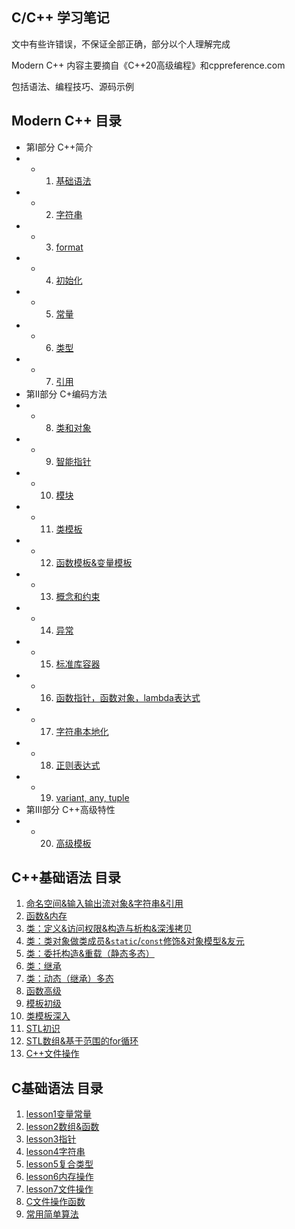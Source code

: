 ## C/C++ 学习笔记

文中有些许错误，不保证全部正确，部分以个人理解完成

Modern C++ 内容主要摘自《C++20高级编程》和cppreference.com

包括语法、编程技巧、源码示例

## Modern C++ 目录

- 第I部分 C++简介
- - 1. [基础语法](ModernCpp/Chapter01.md)
- - 2. [字符串](ModernCpp/Chapter02.md)
- - 3. [format](ModernCpp/Chapter03.md)
- - 4. [初始化](ModernCpp/Chapter04.md)
- - 5. [常量](ModernCpp/Chapter05.md)
- - 6. [类型](ModernCpp/Chapter06.md)
- - 7. [引用](ModernCpp/Chapter07.md)
- 第II部分 C+编码方法
- - 8. [类和对象](ModernCpp/Chapter08.md)
- - 9. [智能指针](ModernCpp/Chapter09.md)
- - 10. [模块](ModernCpp/Chapter10.md)
- - 11. [类模板](ModernCpp/Chapter11.md)
- - 12. [函数模板&变量模板](ModernCpp/Chapter12.md)
- - 13. [概念和约束](ModernCpp/Chapter13.md)
- - 14. [异常](ModernCpp/Chapter14.md)
- - 15. [标准库容器](ModernCpp/Chapter15.md)
- - 16. [函数指针，函数对象，lambda表达式](ModernCpp/Chapter16.md)
- - 17. [字符串本地化](ModernCpp/Chapter17.md)
- - 18. [正则表达式](ModernCpp/Chapter18.md)
- - 19. [variant, any, tuple](ModernCpp/Chapter19.md)
- 第III部分 C++高级特性
- - 20. [高级模板](ModernCpp/Chapter20.md)

## C++基础语法 目录

1. [命名空间&输入输出流对象&字符串&引用](Cpp/l_08.md)
2. [函数&内存](Cpp/l_09.md)
3. [类：定义&访问权限&构造与析构&深浅拷贝](Cpp/l_10.md)
4. [类：类对象做类成员&`static`/`const`修饰&对象模型&友元](Cpp/l_11.md)
5. [类：委托构造&重载（静态多态）](Cpp/l_12.md)
6. [类：继承](Cpp/l_13.md)
7. [类：动态（继承）多态](Cpp/l_14.md)
8. [函数高级](Cpp/l_15.md)
9. [模板初级](Cpp/l_16.md)
10. [类模板深入](Cpp/l_17.md)
11. [STL初识](Cpp/l_18.md)
12. [STL数组&基于范围的for循环](Cpp/l_19.md)
13. [C++文件操作](Cpp/l_20.md)

## C基础语法 目录

1. [lesson1变量常量](C/l_01.md)
2. [lesson2数组&函数](C/l_02.md)
3. [lesson3指针](C/l_03.md)
4. [lesson4字符串](C/l_04.md)
5. [lesson5复合类型](C/l_05.md)
6. [lesson6内存操作](C/l_06.md)
7. [lesson7文件操作](C/l_07.md)
8. [C文件操作函数](C/C文件操作.md)
9. [常用简单算法](C/常用算法.md)
